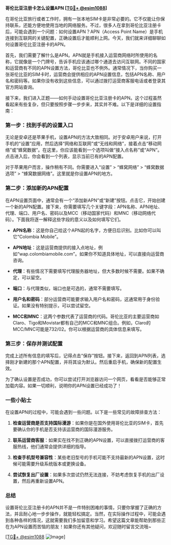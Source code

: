 **哥伦比亚注册卡怎么设置APN [[TG💪+ @esim1088](https://t.me/s/esim1088)]**

在哥伦比亚旅行或者工作时，拥有一张本地SIM卡是非常必要的。它不仅能让你保持联系，还能方便地使用当地的网络服务。不过，很多人在拿到哥伦比亚注册卡后，可能会遇到一个问题：如何设置APN？APN（Access Point Name）是手机连接到互联网的关键配置，正确设置后才能顺利上网。今天，我们就来详细聊聊如何设置哥伦比亚注册卡的APN。

首先，我们需要了解什么是APN。APN就是手机接入运营商网络时所使用的名称，它就像是一个门牌号，告诉手机应该通过哪个通道去访问互联网。不同的国家和运营商有不同的APN设置方法，哥伦比亚也不例外。通常情况下，当你购买一张哥伦比亚的SIM卡时，运营商会提供相应的APN设置信息，包括APN名称、用户名和密码等。如果你没有收到这些信息，可以通过拨打运营商客服电话或者登录其官方网站查询。

接下来，我们进入正题——如何手动设置哥伦比亚注册卡的APN。这个过程虽然看起来有些复杂，但只要按照步骤一步步来，其实并不难。以下是详细的设置指南：

### **第一步：找到手机的设置入口**

无论是安卓还是苹果手机，设置APN的方法大致相同。对于安卓用户来说，打开手机的“设置”应用，然后选择“网络和互联网”或“无线和网络”，接着点击“移动网络”或“蜂窝数据”。在这里，你应该能看到一个选项叫做“接入点名称”或“APN”。点击进入后，你会看到一个列表，显示当前已有的APN配置。

对于苹果用户而言，操作稍有不同。你需要进入“设置” > “蜂窝网络” > “蜂窝数据选项” > “蜂窝数据网络”。这里就是你设置APN的地方。

### **第二步：添加新的APN配置**

在APN设置页面中，通常会有一个“添加新APN”或“新建”按钮。点击它，开始创建一个新的APN配置。接下来，你需要填写几个关键字段：APN名称、APN地址、代理、端口、用户名、密码以及MCC（移动国家代码）和MNC（移动网络代码）。下面我将逐一解释这些字段的意义以及如何填写它们。

- **APN名称**：这是你自己给这个APN起的名字，方便日后识别。比如你可以叫它“Colombia Mobile”。
  
- **APN地址**：这是运营商提供的接入点地址，例如“wap.colombiamobile.com”。如果你不知道具体地址，可以直接向运营商咨询。
  
- **代理**：有些情况下需要填写代理服务器地址，但大多数时候不需要。如果不确定，可以留空。
  
- **端口**：与代理类似，端口也是可选的，通常不需要填写。
  
- **用户名和密码**：部分运营商可能要求输入用户名和密码，这通常用于身份验证。如果没有特别提示，可以尝试留空。
  
- **MCC和MNC**：这两个参数代表了运营商的代码。哥伦比亚的主要运营商如Claro、Tigo和Movistar都有自己的MCC和MNC组合。例如，Claro的MCC/MNC可能是732/02。你可以根据运营商的具体信息来填写。

### **第三步：保存并测试配置**

完成上述所有信息的填写后，记得点击“保存”按钮。接下来，返回到APN列表，选择刚才新建的那个APN配置，并将其设为默认。然后重启手机，确保新的配置生效。

为了确认设置是否成功，你可以尝试打开浏览器访问一个网页，看看是否能够正常加载内容。如果一切顺利，说明你的APN设置已经成功了！

### **一些小贴士**

在设置APN的过程中，可能会遇到一些问题。以下是一些常见的故障排查方法：

1. **检查运营商是否支持国际漫游**：如果你是在国外使用哥伦比亚的SIM卡，首先要确认你的手机是否支持该运营商的国际漫游服务。
   
2. **联系运营商客服**：如果实在找不到正确的APN设置，可以直接拨打运营商的客服热线，他们通常会提供详细的指导。
   
3. **检查手机型号兼容性**：某些老旧型号的手机可能不支持最新的APN设置，这时候可能需要升级系统版本或更换设备。

4. **尝试恢复出厂设置**：如果多次尝试仍然无法连接，不妨考虑恢复手机的出厂设置，然后再重新设置APN。

### **总结**

设置哥伦比亚注册卡的APN并不是一件特别困难的事情，只要你掌握了正确的方法，并且耐心地一步步操作，就能轻松搞定。当然，在实际操作过程中，可能会遇到各种各样的情况，这就需要我们多加留意和学习。希望这篇文章能帮助到那些正在为APN设置而苦恼的朋友！如果你还有其他疑问，欢迎随时留言交流哦~

[[TG💪+ @esim1088](https://t.me/s/esim1088) ![Image](https://i.postimg.cc/4NQfJmqS/Snipaste-2025-05-13-00-14-12.png)]